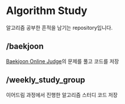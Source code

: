 # Algorithm Study
알고리즘 공부한 흔적을 남기는 repository입니다.
## /baekjoon
[Baekjoon Online Judge](https://www.acmicpc.net/)의 문제를 풀고 코드를 저장  
## /weekly_study_group
이어드림 과정에서 진행한 알고리즘 스터디 코드 저장  